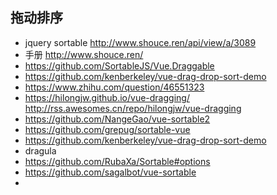 拖动排序
----

- jquery sortable http://www.shouce.ren/api/view/a/3089
- 手册 http://www.shouce.ren/
- https://github.com/SortableJS/Vue.Draggable
- https://github.com/kenberkeley/vue-drag-drop-sort-demo
- https://www.zhihu.com/question/46551323
- https://hilongjw.github.io/vue-dragging/  http://rss.awesomes.cn/repo/hilongjw/vue-dragging
- https://github.com/NangeGao/vue-sortable2
- https://github.com/grepug/sortable-vue
- https://github.com/kenberkeley/vue-drag-drop-sort-demo
- dragula
- https://github.com/RubaXa/Sortable#options
- https://github.com/sagalbot/vue-sortable
-